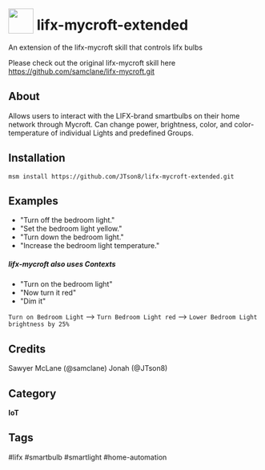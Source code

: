 # <img src='https://rawgithub.com/FortAwesome/Font-Awesome/master/advanced-options/raw-svg/solid/lightbulb.svg' card_color='#440099' width='50' height='50' style='vertical-align:bottom'/> lifx-mycroft-extended
An extension of the lifx-mycroft skill that controls lifx bulbs

Please check out the original lifx-mycroft skill here 
https://github.com/samclane/lifx-mycroft.git


## About 
Allows users to interact with the LIFX-brand smartbulbs on their home network through Mycroft. Can change power, brightness, color, and color-temperature of individual Lights and predefined Groups. 

## Installation
`msm install https://github.com/JTson8/lifx-mycroft-extended.git`

## Examples 
* "Turn off the bedroom light."
* "Set the bedroom light yellow."
* "Turn down the bedroom light."
* "Increase the bedroom light temperature."

##### lifx-mycroft also uses Contexts
* "Turn on the bedroom light"
* "Now turn it red"
* "Dim it"

`Turn on Bedroom Light` --> `Turn Bedroom Light red` --> `Lower Bedroom Light brightness by 25%`

## Credits 
Sawyer McLane (@samclane)
Jonah (@JTson8)

## Category
**IoT**

## Tags
#lifx
#smartbulb
#smartlight
#home-automation
